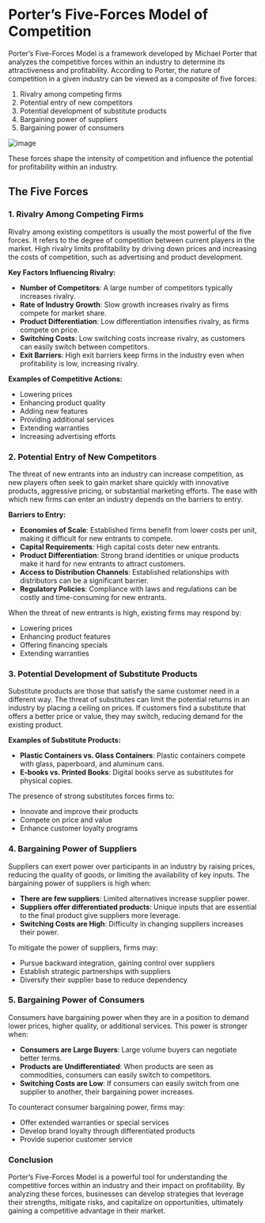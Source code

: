 # Porter’s Five-Forces Model of Competition

Porter’s Five-Forces Model is a framework developed by Michael Porter that analyzes the competitive forces within an industry to determine its attractiveness and profitability. According to Porter, the nature of competition in a given industry can be viewed as a composite of five forces:

1. Rivalry among competing firms
2. Potential entry of new competitors
3. Potential development of substitute products
4. Bargaining power of suppliers
5. Bargaining power of consumers

![image](https://github.com/user-attachments/assets/61e139e4-e56e-4bb4-ad96-be0cb7aaab82)

These forces shape the intensity of competition and influence the potential for profitability within an industry.

## The Five Forces

### 1. Rivalry Among Competing Firms

Rivalry among existing competitors is usually the most powerful of the five forces. It refers to the degree of competition between current players in the market. High rivalry limits profitability by driving down prices and increasing the costs of competition, such as advertising and product development.

**Key Factors Influencing Rivalry:**
- **Number of Competitors**: A large number of competitors typically increases rivalry.
- **Rate of Industry Growth**: Slow growth increases rivalry as firms compete for market share.
- **Product Differentiation**: Low differentiation intensifies rivalry, as firms compete on price.
- **Switching Costs**: Low switching costs increase rivalry, as customers can easily switch between competitors.
- **Exit Barriers**: High exit barriers keep firms in the industry even when profitability is low, increasing rivalry.

**Examples of Competitive Actions:**
- Lowering prices
- Enhancing product quality
- Adding new features
- Providing additional services
- Extending warranties
- Increasing advertising efforts

### 2. Potential Entry of New Competitors

The threat of new entrants into an industry can increase competition, as new players often seek to gain market share quickly with innovative products, aggressive pricing, or substantial marketing efforts. The ease with which new firms can enter an industry depends on the barriers to entry.

**Barriers to Entry:**
- **Economies of Scale**: Established firms benefit from lower costs per unit, making it difficult for new entrants to compete.
- **Capital Requirements**: High capital costs deter new entrants.
- **Product Differentiation**: Strong brand identities or unique products make it hard for new entrants to attract customers.
- **Access to Distribution Channels**: Established relationships with distributors can be a significant barrier.
- **Regulatory Policies**: Compliance with laws and regulations can be costly and time-consuming for new entrants.

When the threat of new entrants is high, existing firms may respond by:
- Lowering prices
- Enhancing product features
- Offering financing specials
- Extending warranties

### 3. Potential Development of Substitute Products

Substitute products are those that satisfy the same customer need in a different way. The threat of substitutes can limit the potential returns in an industry by placing a ceiling on prices. If customers find a substitute that offers a better price or value, they may switch, reducing demand for the existing product.

**Examples of Substitute Products:**
- **Plastic Containers vs. Glass Containers**: Plastic containers compete with glass, paperboard, and aluminum cans.
- **E-books vs. Printed Books**: Digital books serve as substitutes for physical copies.

The presence of strong substitutes forces firms to:
- Innovate and improve their products
- Compete on price and value
- Enhance customer loyalty programs

### 4. Bargaining Power of Suppliers

Suppliers can exert power over participants in an industry by raising prices, reducing the quality of goods, or limiting the availability of key inputs. The bargaining power of suppliers is high when:

- **There are few suppliers**: Limited alternatives increase supplier power.
- **Suppliers offer differentiated products**: Unique inputs that are essential to the final product give suppliers more leverage.
- **Switching Costs are High**: Difficulty in changing suppliers increases their power.

To mitigate the power of suppliers, firms may:
- Pursue backward integration, gaining control over suppliers
- Establish strategic partnerships with suppliers
- Diversify their supplier base to reduce dependency

### 5. Bargaining Power of Consumers

Consumers have bargaining power when they are in a position to demand lower prices, higher quality, or additional services. This power is stronger when:

- **Consumers are Large Buyers**: Large volume buyers can negotiate better terms.
- **Products are Undifferentiated**: When products are seen as commodities, consumers can easily switch to competitors.
- **Switching Costs are Low**: If consumers can easily switch from one supplier to another, their bargaining power increases.

To counteract consumer bargaining power, firms may:
- Offer extended warranties or special services
- Develop brand loyalty through differentiated products
- Provide superior customer service

### Conclusion

Porter’s Five-Forces Model is a powerful tool for understanding the competitive forces within an industry and their impact on profitability. By analyzing these forces, businesses can develop strategies that leverage their strengths, mitigate risks, and capitalize on opportunities, ultimately gaining a competitive advantage in their market.

